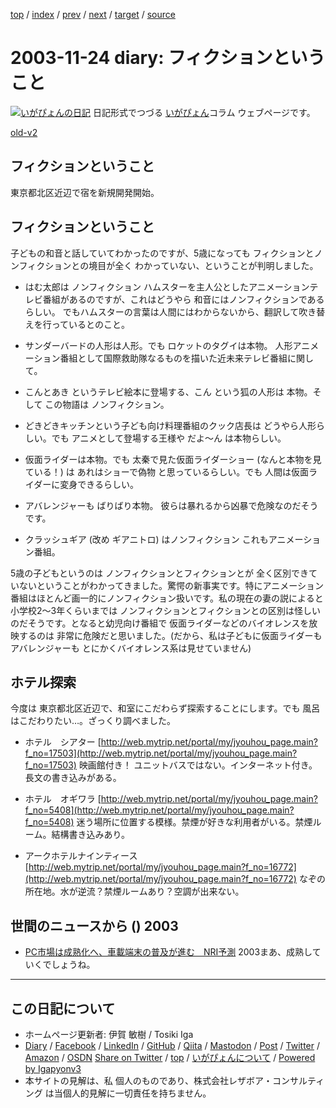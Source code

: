 [top](../index.html) 
 / [index](index.html) 
 / [prev](ig031121.html) 
 / [next](ig031125.html) 
 / [target](https://www.igapyon.jp/igapyon/diary/2003/ig031124.html) 
 / [source](https://github.com/igapyon/diary/blob/master/2003/ig031124.src.md) 

2003-11-24 diary: フィクションということ
=====================================================================================================
[![いがぴょんの日記](https://www.igapyon.jp/igapyon/diary/images/iga202308_64.jpg "いがぴょん")](https://www.igapyon.jp/igapyon/diary/memo/memoigapyon.html) 日記形式でつづる [いがぴょん](https://www.igapyon.jp/igapyon/diary/memo/memoigapyon.html)コラム ウェブページです。

[old-v2](ig031124-orig.html)

## フィクションということ

東京都北区近辺で宿を新規開発開始。


## フィクションということ

子どもの和音と話していてわかったのですが、5歳になっても フィクションとノンフィクションとの境目が全く わかっていない、ということが判明しました。

* はむ太郎は ノンフィクション
  ハムスターを主人公としたアニメーションテレビ番組があるのですが、これはどうやら
  和音にはノンフィクションであるらしい。
  でもハムスターの言葉は人間にはわからないから、翻訳して吹き替えを行っているとのこと。
  
* サンダーバードの人形は人形。でも ロケットのタグイは本物。
  人形アニメーション番組として国際救助隊なるものを描いた近未来テレビ番組に関して。
  
* こんとあき というテレビ絵本に登場する、こん という狐の人形は 本物。そして
  この物語は ノンフィクション。
  
* どきどきキッチンという子ども向け料理番組のクック店長は どうやら人形らしい。でも
  アニメとして登場する王様や だよ～ん は本物らしい。
  
* 仮面ライダーは本物。でも 太秦で見た仮面ライダーショー (なんと本物を見ている！)
  は あれはショーで偽物 と思っているらしい。でも 人間は仮面ライダーに変身できるらしい。
  
* アバレンジャーも ばりばり本物。
  彼らは暴れるから凶暴で危険なのだそうです。
  
* クラッシュギア (改め ギアニトロ) はノンフィクション
  これもアニメーション番組。

5歳の子どもというのは ノンフィクションとフィクションとが 全く区別できていないということがわかってきました。驚愕の新事実です。特にアニメーション番組はほとんど画一的にノンフィクション扱いです。私の現在の妻の説によると 小学校2～3年くらいまでは ノンフィクションとフィクションとの区別は怪しいのだそうです。となると幼児向け番組で 仮面ライダーなどのバイオレンスを放映するのは 非常に危険だと思いました。(だから、私は子どもに仮面ライダーもアバレンジャーも とにかくバイオレンス系は見せていません)

## ホテル探索

今度は 東京都北区近辺で、和室にこだわらず探索することにします。でも 風呂はこだわりたい…。ざっくり調べました。

* ホテル　シアター
  [http://web.mytrip.net/portal/my/jyouhou_page.main?f_no=17503](http://web.mytrip.net/portal/my/jyouhou_page.main?f_no=17503)
  映画館付き！ ユニットバスではない。インターネット付き。長文の書き込みがある。
  
* ホテル　オギワラ
  [http://web.mytrip.net/portal/my/jyouhou_page.main?f_no=5408](http://web.mytrip.net/portal/my/jyouhou_page.main?f_no=5408)
  迷う場所に位置する模様。禁煙が好きな利用者がいる。禁煙ルーム。結構書き込みあり。
  
* アークホテルナインティース
  [http://web.mytrip.net/portal/my/jyouhou_page.main?f_no=16772](http://web.mytrip.net/portal/my/jyouhou_page.main?f_no=16772)
  なぞの所在地。水が逆流？禁煙ルームあり？空調が出来ない。

## 世間のニュースから () 2003

* [PC市場は成熟化へ、車載端末の普及が進む　NRI予測](http://www.zdnet.co.jp/news/0311/20/njbt_02.html)  2003まあ、成熟していくでしょうね。


----------------------------------------------------------------------------------------------------

## この日記について

* ホームページ更新者: 伊賀 敏樹 / Tosiki Iga
* [Diary](https://www.igapyon.jp/igapyon/diary/) / [Facebook](https://www.facebook.com/igapyon) / [LinkedIn](https://www.linkedin.com/in/toshikiiga) / [GitHub](https://github.com/igapyon) / [Qiita](https://qiita.com/igapyon) / [Mastodon](https://social.vivaldi.net/@igapyon) / [Post](https://post.news/igapyon) / [Twitter](https://twitter.com/ToshikiIga) / [Amazon](https://www.amazon.co.jp/%E4%BC%8A%E8%B3%80-%E6%95%8F%E6%A8%B9/e/B004LTQWCQ) / [OSDN](https://ja.osdn.net/users/iga/)
[Share on Twitter](https://twitter.com/intent/tweet?hashtags=igapyon%2Cdiary%2C%E3%81%84%E3%81%8C%E3%81%B4%E3%82%87%E3%82%93&text=%E3%83%95%E3%82%A3%E3%82%AF%E3%82%B7%E3%83%A7%E3%83%B3%E3%81%A8%E3%81%84%E3%81%86%E3%81%93%E3%81%A8&url=https%3A%2F%2Fwww.igapyon.jp%2Figapyon%2Fdiary%2F2003%2Fig031124.html) / [top](../index.html) / [いがぴょんについて](https://www.igapyon.jp/igapyon/diary/memo/memoigapyon.html) / [Powered by Igapyonv3](https://github.com/igapyon/igapyonv3)
* 本サイトの見解は、私 個人のものであり、株式会社レザボア・コンサルティング は当個人的見解に一切責任を持ちません。 

